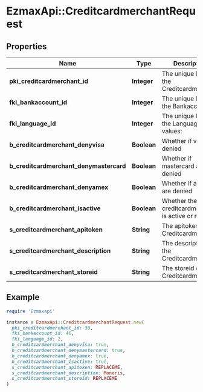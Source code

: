 # EzmaxApi::CreditcardmerchantRequest

## Properties

| Name | Type | Description | Notes |
| ---- | ---- | ----------- | ----- |
| **pki_creditcardmerchant_id** | **Integer** | The unique ID of the Creditcardmerchant | [optional] |
| **fki_bankaccount_id** | **Integer** | The unique ID of the Bankaccount |  |
| **fki_language_id** | **Integer** | The unique ID of the Language.  Valid values:  |Value|Description| |-|-| |1|French| |2|English| | [optional] |
| **b_creditcardmerchant_denyvisa** | **Boolean** | Whether if visa are denied |  |
| **b_creditcardmerchant_denymastercard** | **Boolean** | Whether if mastercard are denied |  |
| **b_creditcardmerchant_denyamex** | **Boolean** | Whether if amex are denied |  |
| **b_creditcardmerchant_isactive** | **Boolean** | Whether the creditcardmerchant is active or not |  |
| **s_creditcardmerchant_apitoken** | **String** | The apitoken of the Creditcardmerchant | [optional] |
| **s_creditcardmerchant_description** | **String** | The description of the Creditcardmerchant |  |
| **s_creditcardmerchant_storeid** | **String** | The storeid of the Creditcardmerchant |  |

## Example

```ruby
require 'Ezmaxapi'

instance = EzmaxApi::CreditcardmerchantRequest.new(
  pki_creditcardmerchant_id: 30,
  fki_bankaccount_id: 46,
  fki_language_id: 2,
  b_creditcardmerchant_denyvisa: true,
  b_creditcardmerchant_denymastercard: true,
  b_creditcardmerchant_denyamex: true,
  b_creditcardmerchant_isactive: true,
  s_creditcardmerchant_apitoken: REPLACEME,
  s_creditcardmerchant_description: Moneris,
  s_creditcardmerchant_storeid: REPLACEME
)
```

